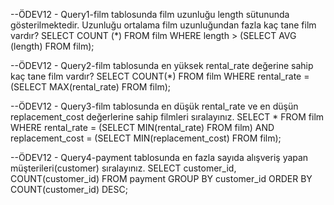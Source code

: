 --ÖDEV12 - Query1-film tablosunda film uzunluğu length sütununda gösterilmektedir. Uzunluğu ortalama film uzunluğundan fazla kaç tane film vardır?
SELECT COUNT (*) FROM film
WHERE length > (SELECT AVG (length) FROM film);

--ÖDEV12 - Query2-film tablosunda en yüksek rental_rate değerine sahip kaç tane film vardır?
SELECT COUNT(*) FROM film
WHERE rental_rate = (SELECT MAX(rental_rate) FROM film);

--ÖDEV12 - Query3-film tablosunda en düşük rental_rate ve en düşün replacement_cost değerlerine sahip filmleri sıralayınız.
SELECT * FROM film
WHERE rental_rate = (SELECT MIN(rental_rate) FROM film) AND replacement_cost = (SELECT MIN(replacement_cost) FROM film);

--ÖDEV12 - Query4-payment tablosunda en fazla sayıda alışveriş yapan müşterileri(customer) sıralayınız.
SELECT customer_id, COUNT(customer_id) FROM payment
GROUP BY customer_id 
ORDER BY COUNT(customer_id) DESC;

